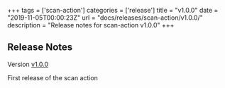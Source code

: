 +++
tags = ['scan-action']
categories = ['release']
title = "v1.0.0"
date = "2019-11-05T00:00:23Z"
url = "docs/releases/scan-action/v1.0.0/"
description = "Release notes for scan-action v1.0.0"
+++

## Release Notes

Version [v1.0.0](https://github.com/anchore/scan-action/releases/tag/v1.0.0)

First release of the scan action
